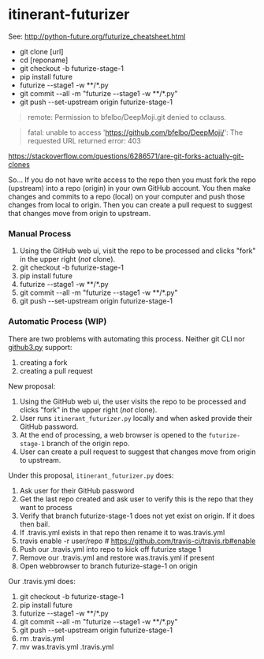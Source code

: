 # itinerant-futurizer

See: http://python-future.org/futurize_cheatsheet.html

* git clone [url]
* cd [reponame]
* git checkout -b futurize-stage-1
* pip install future
* futurize --stage1 -w **/*.py
* git commit --all -m "futurize --stage1 -w **/*.py"
* git push --set-upstream origin futurize-stage-1

> remote: Permission to bfelbo/DeepMoji.git denied to cclauss.

> fatal: unable to access 'https://github.com/bfelbo/DeepMoji/': The requested URL returned error: 403

https://stackoverflow.com/questions/6286571/are-git-forks-actually-git-clones

So...  If you do not have write access to the repo then you must fork the repo (upstream) into a repo (origin) in your own GitHub account.  You then make changes and commits to a repo (local) on your computer and push those changes from local to origin.  Then you can create a pull request to suggest that changes move from origin to upstream.

### Manual Process
1. Using the GitHub web ui, visit the repo to be processed and clicks "fork" in the upper right (_not_ clone).
2. git checkout -b futurize-stage-1
3. pip install future
4. futurize --stage1 -w **/*.py
5. git commit --all -m "futurize --stage1 -w **/*.py"
6. git push --set-upstream origin futurize-stage-1

### Automatic Process (WIP)

There are two problems with automating this process.  Neither git CLI nor [github3.py](https://github3.readthedocs.io/en/develop/github.html) support:
1. creating a fork
2. creating a pull request

New proposal:
1. Using the GitHub web ui, the user visits the repo to be processed and clicks "fork" in the upper right (_not_ clone).
2. User runs `itinerant_futurizer.py` locally and when asked provide their GitHub password.
3. At the end of processing, a web browser is opened to the `futurize-stage-1` branch of the origin repo.
4. User can create a pull request to suggest that changes move from origin to upstream.

Under this proposal, `itinerant_futurizer.py` does:
1. Ask user for their GitHub password
2. Get the last repo created and ask user to verify this is the repo that they want to process
3. Verify that branch futurize-stage-1 does not yet exist on origin.  If it does then bail.
4. If .travis.yml exists in that repo then rename it to was.travis.yml
5. travis enable -r user/repo  # https://github.com/travis-ci/travis.rb#enable
6. Push our .travis.yml into repo to kick off futurize stage 1
7. Remove our .travis.yml and restore was.travis.yml if present
8. Open webbrowser to branch futurize-stage-1 on origin

Our .travis.yml does:
1. git checkout -b futurize-stage-1
2. pip install future
3. futurize --stage1 -w **/*.py
4. git commit --all -m "futurize --stage1 -w **/*.py"
5. git push --set-upstream origin futurize-stage-1
6. rm .travis.yml
7. mv was.travis.yml .travis.yml

